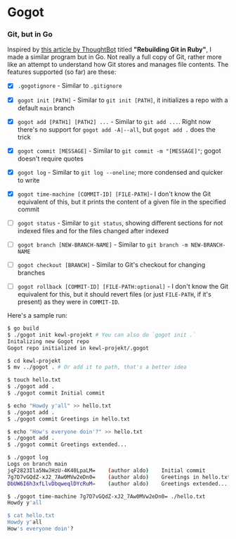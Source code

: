 # Gogot
### Git, but in Go

Inspired by [this article by ThoughtBot](https://thoughtbot.com/blog/rebuilding-git-in-ruby) titled **"Rebuilding Git in Ruby"**, I made a similar program but in Go. Not really a full copy of Git, rather more like an attempt to understand how Git stores and manages file contents. The features supported (so far) are these:

- [x] `.gogotignore` - Similar to `.gitignore`
- [x] `gogot init [PATH]` - Similar to `git init [PATH]`, it initializes a repo with a default `main` branch
- [x] `gogot add [PATH1] [PATH2] ...` - Similar to `git add ...`. Right now there's no support for `gogot add -A|--all`, but `gogot add .` does the trick
- [x] `gogot commit [MESSAGE]` - Similar to `git commit -m "[MESSAGE]"`; gogot doesn't require quotes
- [x] `gogot log` - Similar to `git log --oneline`; more condensed and quicker to write
- [x] `gogot time-machine [COMMIT-ID] [FILE-PATH]`- I don't know the Git equivalent of this, but it prints the content of a given file in the specified commit

- [ ] `gogot status` - Similar to `git status`, showing different sections for not indexed files and for the files changed after indexed
- [ ] `gogot branch [NEW-BRANCH-NAME]` - Similar to `git branch -m NEW-BRANCH-NAME`
- [ ] `gogot checkout [BRANCH]` - Similar to Git's checkout for changing branches
- [ ] `gogot rollback [COMMIT-ID] [FILE-PATH:optional]` - I don't know the Git equivalent for this, but it should revert files (or just `FILE-PATH`, if it's present) as they were in `COMMIT-ID`. 

Here's a sample run:

```bash 
$ go build
$ ./gogot init kewl-projekt # You can also do `gogot init .`
Initalizing new Gogot repo
Gogot repo initialized in kewl-projekt/.gogot

$ cd kewl-projekt
$ mv ../gogot . # Or add it to path, that's a better idea

$ touch hello.txt
$ ./gogot add .
$ ./gogot commit Initial commit

$ echo "Howdy y'all" >> hello.txt
$ ./gogot add .
$ ./gogot commit Greetings in hello.txt

$ echo "How's everyone doin'?" >> hello.txt
$ ./gogot add .
$ ./gogot commit Greetings extended...

$ ./gogot log
Logs on branch main
jqF2823Ila5NwJHzU-4K40LpaLM=    (author aldo)    Initial commit
7g7D7vGQdZ-xJ2_7Aw0MVw2eDn0=    (author aldo)    Greetings in hello.txt
DbUW6I6h3xfLlvDbqweqlDYcRuM=    (author aldo)    Greetings extended...

$ ./gogot time-machine 7g7D7vGQdZ-xJ2_7Aw0MVw2eDn0= ./hello.txt
Howdy y'all

$ cat hello.txt
Howdy y'all
How's everyone doin'?

```
